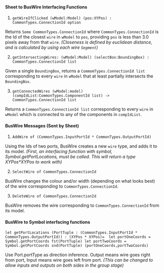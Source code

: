 #### Sheet to BusWire Interfacing Functions

1. `getWireIfClicked (wModel:Model) (pos:XYPos) : CommonTypes.ConnectionId option`

Returns `Some CommonTypes.ConnectionId` where `CommonTypes.ConnectionId` is the Id of the closest `wire` in `wModel` to `pos`, providing `pos` is less than 3.0 pixels away from that `wire`.
*(Closeness is defined by euclidean distance, and is calculated by using each wire `Segment`)*

2. `getIntersectingWires: (wModel:Model) (selectBox:BoundingBox) : CommonTypes.ConnectionId list`

Given a single `BoundingBox`, returns a `CommomTypes.ConnectionId list` corresponding to every `wire` in `wModel` that at least partially intersects the `BoundingBox`.

3. `getConnectedWires (wModel:model) (compIdList:CommonTypes.ComponentId list) -> CommonTypes.ConnectionId list`

Returns a `CommonTypes.ConnectionId list` corresponding to every `wire` in `wModel` which is connected to any of the components in `compIdList`.

#### BusWire Messages (Sent by Sheet)

1. `AddWire of (CommonTypes.InputPortId * CommonTypes.OutputPortId)`

Using the Ids of two ports, BusWire creates a new `wire` type, and adds it to its model.
*(First, an interfacing function with symbol, Symbol.getPortLocations, must be called. This will return a type XYPos\*XYPos to work with)*

2. `SelectWire of CommonTypes.ConnectionId`

BusWire changes the colour and/or width (depending on what looks best) of the wire corresponding to `CommonTypes.ConnectionId`.

3. `DeleteWire of CommonTypes.ConnectionId`

BusWire removes the wire corresponding to `CommonTypes.ConnectionId` from its model.

#### BusWire to Symbol interfacing functions

`let getPortLocations (PortTuple : (CommonTypes.InputPortId * CommonTypes.OutputPortId)) : (XYPos * XYPos)= 
    let portOneCoords = Symbol.getPortCoords fst(PortTuple)
    let portTwoCoords = Symbol.getPortCoords snd(PortTuple)
    (portOneCoords,portTwoCoords)`


Use Port.portType as direction inference. Output means wire goes right from port, Input means wire goes left from port.
*(This can be changed to allow inputs and outputs on both sides in the group stage)*
